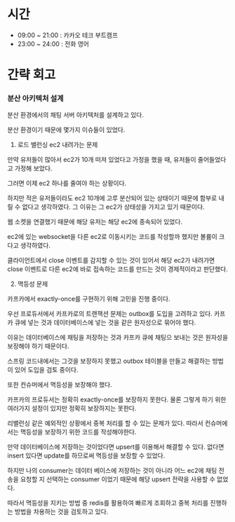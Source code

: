 # 시간
- 09:00 ~ 21:00 : 카카오 테크 부트캠프
- 23:00 ~ 24:00 : 전화 영어

# 간략 회고

### 분산 아키텍처 설계

분산 환경에서의 채팅 서버 아키텍처를 설계하고 있다.

분산 환경이기 때문에 몇가지 이슈들이 있었다.

1. 로드 밸런싱 ec2 내려가는 문제

만약 유저들이 많아서 ec2가 10개 떠져 있었다고 가정을 했을 때, 유저들이 줄어들었다고 가정해 보았다.

그러면 이제 ec2 하나를 줄여야 하는 상황이다.

하지만 적은 유저들이라도 ec2 10개에 고루 분산되어 있는 상태이기 때문에 함부로 내릴 수 없다고 생각하였다. 그 이유는 그 ec2가 상태성을 가지고 있기 때문이다.

웹 소켓을 연결했기 때문에 해당 유저는 해당 ec2에 종속되어 있었다.

ec2에 있는 websocket을 다른 ec2로 이동시키는 코드를 작성할까 했지만 볼륨이 크다고 생각하였다.

클라이언트에서 close 이벤트를 감지할 수 있는 것이 있어서 해당 ec2가 내려가면 close 이벤트로 다른 ec2에 바로 접속하는 코드를 만드는 것이 경제적이라고 판단했다.

2. 멱등성 문제

카프카에서 exactly-once를 구현하기 위해 고민을 진행 중이다.

우선 프로듀서에서 카프카로의 트랜잭션 문제는 outbox를 도입을 고려하고 있다. 카프카 큐에 넣는 것과 데이터베이스에 넣는 것을 같은 원자성으로 묶어야 했다.

이유는 데이터베이스에 채팅을 저장하는 것과 카프카 큐에 채팅으 보내는 것은 원자성을 보장해야 하기 때문이다.

스프링 코드내에서는 그것을 보장하지 못했고 outbox 테이블을 만들고 해결하는 방법이 있어 도입을 검토 중이다.

또한 컨슈머에서 멱등성을 보장해야 했다.

카프카의 프로듀서는 정확히 exactly-once를 보장하지 못한다. 물론 그렇게 하기 위한 여러가지 설정이 있지만 정확히 보장하지는 못한다.

리밸런싱 같은 예외적인 상황에서 중복 처리를 할 수 있는 문제가 있다. 따라서 컨슈머에서는 멱등성을 보장하기 위한 코드를 작성해야한다.

만약 데이터베이스에 저장하는 것이었다면 upsert를 이용해서 해결할 수 있다. 없다면 insert 있다면 update를 하므로써 멱등성을 보장할 수 있었다.

하지만 나의 consumer는 데이터 베이스에 저장하는 것이 아니라 어느 ec2에 채팅 전송을 요청할 지 선택하는 consumer 이었기 때문에 해당 upsert 전략을 사용할 수 없었다.

따라서 멱등성을 지키는 방법 중 redis를 활용하여 빠르게 조회하고 중복 처리를 진행하는 방법을 차용하는 것을 검토하고 있다.